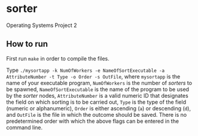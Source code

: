 # sorter
Operating Systems Project 2

## How to run
First run `make` in order to compile the files.

Type `./mysortapp -k NumOfWorkers -e NameOfSortExecutable -a AttributeNumber -t
Type -o Order -s OutFile`, where `mysortapp` is the name of your executable
program, `NumOfWorkers` is the number of *sorters* to be spawned,
`NameOfSortExecutable` is the name of the program to be used by the *sorter*
nodes, `AttributeNumber` is a valid numeric ID that designates the field on
which sorting is to be carried out, `Type` is the type of the field (numeric or
alphanumeric), `Order` is either ascending (`a`) or descending (`d`), and
`OutFile` is the file in which the outcome should be saved. There is no
predetermined order with which the above flags can be entered in the command
line.
